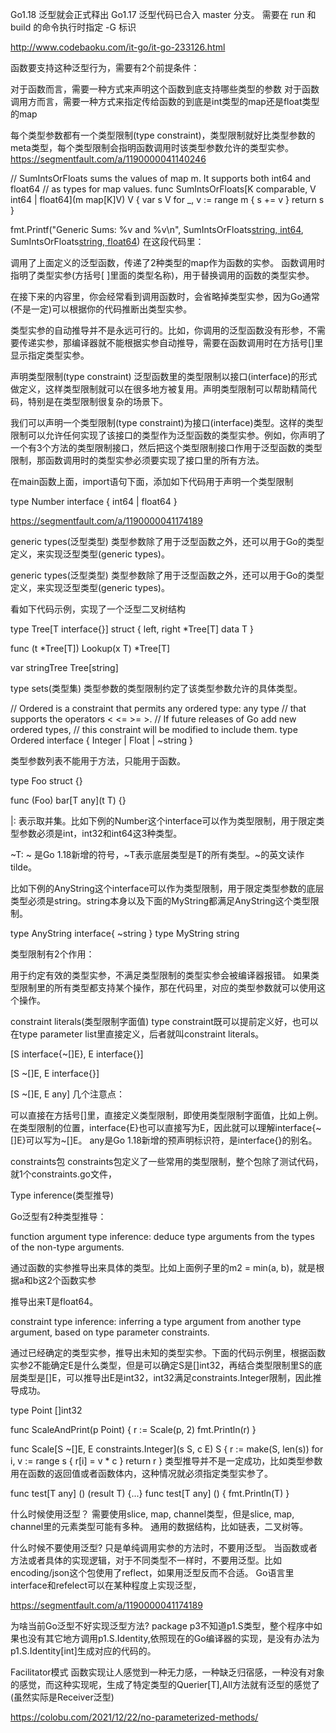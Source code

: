 Go1.18 泛型就会正式释出
Go1.17 泛型代码已合入 master 分支。
需要在 run 和 build 的命令执行时指定 -G 标识

http://www.codebaoku.com/it-go/it-go-233126.html


函数要支持这种泛型行为，需要有2个前提条件：

对于函数而言，需要一种方式来声明这个函数到底支持哪些类型的参数
对于函数调用方而言，需要一种方式来指定传给函数的到底是int类型的map还是float类型的map


每个类型参数都有一个类型限制(type constraint)，类型限制就好比类型参数的meta类型，每个类型限制会指明函数调用时该类型参数允许的类型实参。
https://segmentfault.com/a/1190000041140246


// SumIntsOrFloats sums the values of map m. It supports both int64 and float64
// as types for map values.
func SumIntsOrFloats[K comparable, V int64 | float64](m map[K]V) V {
    var s V
    for _, v := range m {
        s += v
    }
    return s
}

fmt.Printf("Generic Sums: %v and %v\n",
    SumIntsOrFloats[string, int64](ints),
    SumIntsOrFloats[string, float64](floats))
在这段代码里：

调用了上面定义的泛型函数，传递了2种类型的map作为函数的实参。
函数调用时指明了类型实参(方括号[ ]里面的类型名称)，用于替换调用的函数的类型实参。

在接下来的内容里，你会经常看到调用函数时，会省略掉类型实参，因为Go通常(不是一定)可以根据你的代码推断出类型实参。

类型实参的自动推导并不是永远可行的。比如，你调用的泛型函数没有形参，不需要传递实参，那编译器就不能根据实参自动推导，需要在函数调用时在方括号[]里显示指定类型实参。

声明类型限制(type constraint)
泛型函数里的类型限制以接口(interface)的形式做定义，这样类型限制就可以在很多地方被复用。声明类型限制可以帮助精简代码，特别是在类型限制很复杂的场景下。

我们可以声明一个类型限制(type constraint)为接口(interface)类型。这样的类型限制可以允许任何实现了该接口的类型作为泛型函数的类型实参。例如，你声明了一个有3个方法的类型限制接口，然后把这个类型限制接口作用于泛型函数的类型限制，那函数调用时的类型实参必须要实现了接口里的所有方法。


在main函数上面，import语句下面，添加如下代码用于声明一个类型限制

type Number interface {
    int64 | float64
}



https://segmentfault.com/a/1190000041174189


generic types(泛型类型)
类型参数除了用于泛型函数之外，还可以用于Go的类型定义，来实现泛型类型(generic types)。


generic types(泛型类型)
类型参数除了用于泛型函数之外，还可以用于Go的类型定义，来实现泛型类型(generic types)。

看如下代码示例，实现了一个泛型二叉树结构

type Tree[T interface{}] struct {
    left, right *Tree[T]
    data T
}

func (t *Tree[T]) Lookup(x T) *Tree[T] 

var stringTree Tree[string]



type sets(类型集)
类型参数的类型限制约定了该类型参数允许的具体类型。

// Ordered is a constraint that permits any ordered type: any type
// that supports the operators < <= >= >.
// If future releases of Go add new ordered types,
// this constraint will be modified to include them.
type Ordered interface {
  Integer | Float | ~string
}

类型参数列表不能用于方法，只能用于函数。

type Foo struct {}

func (Foo) bar[T any](t T) {}

|: 表示取并集。比如下例的Number这个interface可以作为类型限制，用于限定类型参数必须是int，int32和int64这3种类型。

~T: ~ 是Go 1.18新增的符号，~T表示底层类型是T的所有类型。~的英文读作tilde。

比如下例的AnyString这个interface可以作为类型限制，用于限定类型参数的底层类型必须是string。string本身以及下面的MyString都满足AnyString这个类型限制。

type AnyString interface{
   ~string
}
type MyString string

类型限制有2个作用：

用于约定有效的类型实参，不满足类型限制的类型实参会被编译器报错。
如果类型限制里的所有类型都支持某个操作，那在代码里，对应的类型参数就可以使用这个操作。

constraint literals(类型限制字面值)
type constraint既可以提前定义好，也可以在type parameter list里直接定义，后者就叫constraint literals。

[S interface{~[]E}, E interface{}]

[S ~[]E, E interface{}]

[S ~[]E, E any]
几个注意点：

可以直接在方括号[]里，直接定义类型限制，即使用类型限制字面值，比如上例。
在类型限制的位置，interface{E}也可以直接写为E，因此就可以理解interface{~[]E}可以写为~[]E。
any是Go 1.18新增的预声明标识符，是interface{}的别名。

constraints包
constraints包定义了一些常用的类型限制，整个包除了测试代码，就1个constraints.go文件，


Type inference(类型推导)

Go泛型有2种类型推导：

function argument type inference: deduce type arguments from the types of the non-type arguments.

通过函数的实参推导出来具体的类型。比如上面例子里的m2 = min(a, b)，就是根据a和b这2个函数实参

推导出来T是float64。

constraint type inference: inferring a type argument from another type argument, based on type parameter constraints.

通过已经确定的类型实参，推导出未知的类型实参。下面的代码示例里，根据函数实参2不能确定E是什么类型，但是可以确定S是[]int32，再结合类型限制里S的底层类型是[]E，可以推导出E是int32，int32满足constraints.Integer限制，因此推导成功。

type Point []int32

func ScaleAndPrint(p Point) {
  r := Scale(p, 2)
  fmt.Println(r)
}

func Scale[S ~[]E, E constraints.Integer](s S, c E) S {
  r := make(S, len(s))
  for i, v := range s {
    r[i] = v * c
  }
  return r
}
类型推导并不是一定成功，比如类型参数用在函数的返回值或者函数体内，这种情况就必须指定类型实参了。

func test[T any] () (result T) {...}
func test[T any] () {
  fmt.Println(T)
}


什么时候使用泛型？
需要使用slice, map, channel类型，但是slice, map, channel里的元素类型可能有多种。
通用的数据结构，比如链表，二叉树等。

什么时候不要使用泛型?
只是单纯调用实参的方法时，不要用泛型。
当函数或者方法或者具体的实现逻辑，对于不同类型不一样时，不要用泛型。比如encoding/json这个包使用了reflect，如果用泛型反而不合适。
Go语言里interface和refelect可以在某种程度上实现泛型，

https://segmentfault.com/a/1190000041174189


为啥当前Go泛型不好实现泛型方法?
package p3不知道p1.S类型，整个程序中如果也没有其它地方调用p1.S.Identity,依照现在的Go编译器的实现，是没有办法为p1.S.Identity[int]生成对应的代码的。

Facilitator模式 
函数实现让人感觉到一种无力感，一种缺乏归宿感，一种没有对象的感觉，而这种实现呢，生成了特定类型的Querier[T],All方法就有泛型的感觉了(虽然实际是Receiver泛型)

https://colobu.com/2021/12/22/no-parameterized-methods/